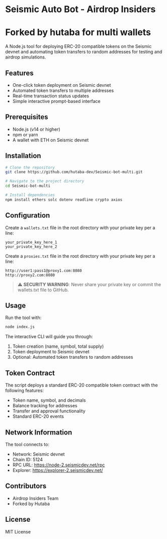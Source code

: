 # Seismic Auto Bot - Airdrop Insiders 
# Forked by hutaba for multi wallets

A Node.js tool for deploying ERC-20 compatible tokens on the Seismic devnet and automating token transfers to random addresses for testing and airdrop simulations.

## Features

- One-click token deployment on Seismic devnet
- Automated token transfers to multiple addresses
- Real-time transaction status updates
- Simple interactive prompt-based interface

## Prerequisites

- Node.js (v14 or higher)
- npm or yarn
- A wallet with ETH on Seismic devnet

## Installation

```bash
# Clone the repository
git clone https://github.com/hutaba-dev/Seismic-bot-multi.git

# Navigate to the project directory
cd Seismic-bot-multi

# Install dependencies
npm install ethers solc dotenv readline crypto axios
```

## Configuration

Create a `wallets.txt` file in the root directory with your private key per a line:

```
your_private_key_here_1
your_private_key_here_2
```
Create a `proxies.txt` file in the root directory with your private key per a line:
```
http://user1:pass1@proxy1.com:8080
http://proxy2.com:8080
```

> ⚠️ **SECURITY WARNING**: Never share your private key or commit the wallets.txt file to GitHub.

## Usage

Run the tool with:

```bash
node index.js
```

The interactive CLI will guide you through:

1. Token creation (name, symbol, total supply)
2. Token deployment to Seismic devnet
3. Optional: Automated token transfers to random addresses

## Token Contract

The script deploys a standard ERC-20 compatible token contract with the following features:

- Token name, symbol, and decimals
- Balance tracking for addresses
- Transfer and approval functionality
- Standard ERC-20 events

## Network Information

The tool connects to:
- Network: Seismic devnet
- Chain ID: 5124
- RPC URL: https://node-2.seismicdev.net/rpc
- Explorer: https://explorer-2.seismicdev.net/

## Contributors

- Airdrop Insiders Team
- Forked by Hutaba

## License

MIT License
